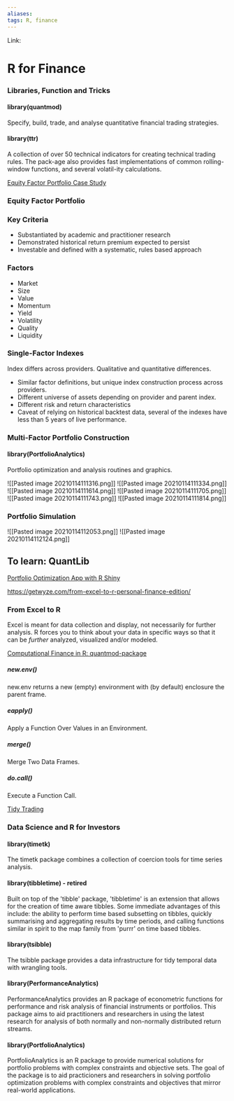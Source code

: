 ```yaml
---
aliases:
tags: R, finance
---
```

Link:

# R for Finance

### Libraries, Function and Tricks

#### library(quantmod)
Specify, build, trade, and analyse quantitative financial trading strategies.

#### library(ttr)
A collection of over 50 technical indicators for creating technical trading rules. The pack-age also provides fast implementations of common rolling-window functions, and several volatil-ity calculations.



[Equity Factor Portfolio Case Study](https://www.youtube.com/watch?v=IAz1M16Mtlg) 
### Equity Factor Portfolio

###  Key Criteria
* Substantiated by academic and practitioner research
* Demonstrated historical return premium expected to persist
* Investable and defined with a systematic, rules based approach

### Factors
* Market
* Size
* Value
* Momentum
* Yield
* Volatility
* Quality
* Liquidity

### Single-Factor Indexes
Index differs across providers. Qualitative and quantitative differences.
* Similar factor definitions, but unique index construction process across providers.
* Different universe of assets depending on provider and parent index.
* Different risk and return characteristics
* Caveat of relying on historical backtest data, several of the indexes have less than 5 years of live performance.

### Multi-Factor Portfolio Construction

#### library(PortfolioAnalytics)
Portfolio optimization and analysis routines and graphics.

![[Pasted image 20210114111316.png]]
![[Pasted image 20210114111334.png]]
![[Pasted image 20210114111614.png]]
![[Pasted image 20210114111705.png]]
![[Pasted image 20210114111743.png]]
![[Pasted image 20210114111814.png]]

### Portfolio Simulation
![[Pasted image 20210114112053.png]]
![[Pasted image 20210114112124.png]]

## To learn: QuantLib

[Portfolio Optimization App with R Shiny](https://www.youtube.com/watch?v=wj8hNQNFlPI)

https://getwyze.com/from-excel-to-r-personal-finance-edition/
### From Excel to R
Excel is meant for data collection and display, not necessarily for further analysis.
R forces you to think about your data in specific ways so that it can be _further_ analyzed, visualized and/or modeled.

[Computational Finance in R: quantmod-package](https://www.youtube.com/watch?v=K3nOpzEfVwE)

##### new.env()
new.env returns a new (empty) environment with (by default) enclosure the parent frame.

##### eapply()
Apply a Function Over Values in an Environment.

##### merge()
Merge Two Data Frames.

##### do.call()
Execute a Function Call.


[Tidy Trading](https://www.youtube.com/watch?v=krdgh0e2t6g)
### Data Science and R for Investors

#### library(timetk)
The timetk package combines a collection of coercion tools for time series analysis.

#### library(tibbletime) - retired
Built on top of the 'tibble' package, 'tibbletime' is an extension that allows for the creation of time aware tibbles. Some immediate advantages of this include: the ability to perform time based subsetting on tibbles, quickly summarising and aggregating results by time periods, and calling functions similar in spirit to the map family from 'purrr' on time based tibbles.

#### library(tsibble)
The tsibble package provides a data infrastructure for tidy temporal data with wrangling tools.

#### library(PerformanceAnalytics)
PerformanceAnalytics provides an R package of econometric functions for performance and risk analysis of financial instruments or portfolios. This package aims to aid practitioners and researchers in using the latest research for analysis of both normally and non-normally distributed return streams.

#### library(PortfolioAnalytics)
PortfolioAnalytics is an R package to provide numerical solutions for portfolio problems with complex constraints and objective sets. The goal of the package is to aid practicioners and researchers in solving portfolio optimization problems with complex constraints and objectives that mirror real-world applications.

